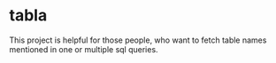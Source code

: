 # tabla
This project is helpful for those people, who want to fetch table names mentioned in one or multiple sql queries.
